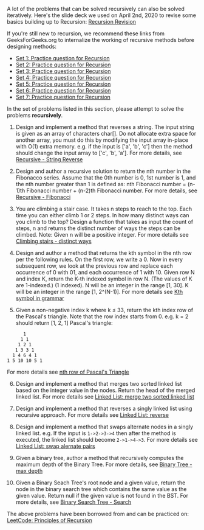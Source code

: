 A lot of the problems that can be solved recursively can also be solved iteratively. Here's the slide deck we used on April 2nd, 2020 to revise some basics building up to Recursion: [Recursion Revision](https://docs.google.com/presentation/d/1QxR9pX8UZpJQTiKsfwJxNwFSQ653mqfkZxgWuMkiA1o/edit?usp=sharing)

If you're still new to recursion, we recommend these links from GeeksForGeeks.org to internalize the working of recursive methods before designing methods:
* [Set 1: Practice question for Recursion](http://www.geeksforgeeks.org/practice-questions-for-recursion/)
* [Set 2: Practice question for Recursion](http://www.geeksforgeeks.org/practice-questions-for-recursion-set-2/)
* [Set 3: Practice question for Recursion](http://www.geeksforgeeks.org/practice-questions-for-recursion-set-3/)
* [Set 4: Practice question for Recursion](http://www.geeksforgeeks.org/practice-questions-for-recursion-set-4/)
* [Set 5: Practice question for Recursion](http://www.geeksforgeeks.org/practice-questions-for-recursion-set-5/)
* [Set 6: Practice question for Recursion](http://www.geeksforgeeks.org/practice-questions-for-recursion-set-6/)
* [Set 7: Practice question for Recursion](http://www.geeksforgeeks.org/practice-questions-for-recursion-set-7/)


In the set of problems listed in this section, please attempt to solve the problems **recursively**.
1. Design and implement a method that reverses a string. The input string is given as an array of characters char[]. Do not allocate extra space for another array, you must do this by modifying the input array in-place with O(1) extra memory. e.g. if the input is ['a', 'b', 'c'] then the method should change the input array to ['c', 'b', 'a']. For more details, see [Recursive - String Reverse](https://github.com/WomenWhoCodeBoston/algorithms/tree/master/challenges/Recursion/ReverseString)

2. Design and author a recursive solution to return the nth number in the Fibonacco series. Assume that the 0th number is 0, 1st number is 1, and the nth number greater than 1 is defined as: nth Fibonacci number = (n-1)th Fibonacci number + (n-2)th Fibonacci number. For more details, see [Recursive - Fibonacci](https://github.com/WomenWhoCodeBoston/algorithms/tree/master/challenges/Recursion/Fibonacci)

3. You are climbing a stair case. It takes n steps to reach to the top. Each time you can either climb 1 or 2 steps. In how many distinct ways can you climb to the top? Design a function that takes as input the count of steps, n and returns the distinct number of ways the steps can be climbed. Note: Given n will be a positive integer. For more details see [Climbing stairs - distinct ways](https://github.com/WomenWhoCodeBoston/algorithms/tree/master/challenges/Recursion/ClimbinStairs)

4. Design and author a method that returns the kth symbol in the nth row per the following rules. On the first row, we write a 0. Now in every subsequent row, we look at the previous row and replace each occurrence of 0 with 01, and each occurrence of 1 with 10. Given row N and index K, return the K-th indexed symbol in row N. (The values of K are 1-indexed.) (1 indexed). N will be an integer in the range [1, 30]. K will be an integer in the range [1, 2^(N-1)]. For more details see [Kth symbol in grammar](https://github.com/WomenWhoCodeBoston/algorithms/tree/master/challenges/Recursion/KthSymbolInGrammar)

5. Given a non-negative index k where k ≤ 33, return the kth index row of the Pascal's triangle. Note that the row index starts from 0. e.g. k = 2 should return [1, 2, 1]
Pascal's triangle:
```
      1
     1 1
    1 2 1
   1 3 3 1
  1 4 6 4 1
1 5 10 10 5 1
```
For more details see [nth row of Pascal's Triangle](https://github.com/WomenWhoCodeBoston/algorithms/tree/master/challenges/Recursion/NthRowOfPascalsTriangle)

6. Design and implement a method that merges two sorted linked list based on the integer value in the nodes. Return the head of the merged linked list. For more details see [Linked List: merge two sorted linked list](https://github.com/WomenWhoCodeBoston/algorithms/tree/master/challenges/Recursion/LinkedLists/MergeSortedLists)

7. Design and implement a method that reverses a singly linked list using recursive approach. For more details see [Linked List: reverse](https://github.com/WomenWhoCodeBoston/algorithms/tree/master/challenges/Recursion/LinkedLists/Reverse)

8. Design and implement a method that swaps alternate nodes in a singly linked list. e.g. If the input is `1->2->3->4` then after the method is executed, the linked list should become `2->1->4->3`. For more details see [Linked List: swap alernate pairs](https://github.com/WomenWhoCodeBoston/algorithms/tree/master/challenges/Recursion/LinkedLists/SwapNodesInPairs)

9. Given a binary tree, author a method that recursively computes the maximum depth of the Binary Tree. For more details, see [Binary Tree - max depth](https://github.com/WomenWhoCodeBoston/algorithms/tree/master/challenges/Recursion/BinaryTree/Height)

10. Given a Binary Seach Tree's root node and a given value, return the node in the binary search tree which contains the same value as the given value. Return null if the given value is not found in the BST. For more details, see [Binary Search Tree - Search](https://github.com/WomenWhoCodeBoston/algorithms/tree/master/challenges/Recursion/BinarySearchTree/Search)

The above problems have been borrowed from and can be practiced on: [LeetCode: Principles of Recursion](https://leetcode.com/explore/featured/card/recursion-i/250/principle-of-recursion/)
